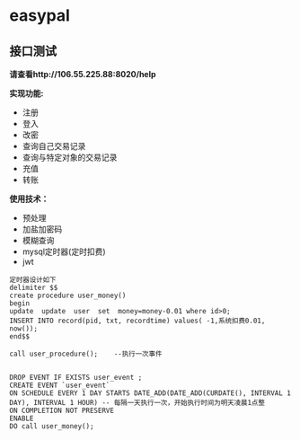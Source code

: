 # easypal


## 接口测试
**请查看http://106.55.225.88:8020/help**

**实现功能:**
+ 注册
+ 登入
+ 改密
+ 查询自己交易记录
+ 查询与特定对象的交易记录
+ 充值
+ 转账<br>

**使用技术：**
+ 预处理
+ 加盐加密码
+ 模糊查询
+ mysql定时器(定时扣费)
+ jwt



```
定时器设计如下
delimiter $$
create procedure user_money()
begin
update  update  user  set  money=money-0.01 where id>0;
INSERT INTO record(pid, txt, recordtime) values( -1,系统扣费0.01, now());
end$$

call user_procedure();    --执行一次事件


DROP EVENT IF EXISTS user_event ;	
CREATE EVENT `user_event`	
ON SCHEDULE EVERY 1 DAY STARTS DATE_ADD(DATE_ADD(CURDATE(), INTERVAL 1 DAY), INTERVAL 1 HOUR) -- 每隔一天执行一次，开始执行时间为明天凌晨1点整
ON COMPLETION NOT PRESERVE
ENABLE
DO call user_money(); 

```





